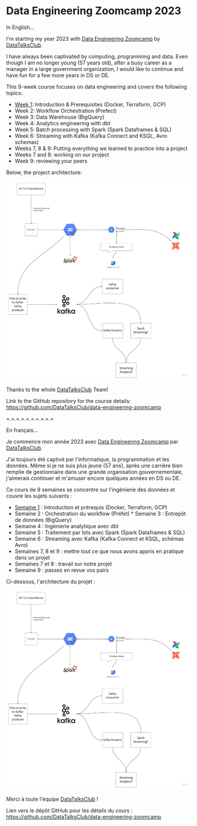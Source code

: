 # Data Engineering Zoomcamp 2023

In English...

I'm starting my year 2023 with [Data Engineering Zoomcamp](https://github.com/DataTalksClub/data-engineering-zoomcamp)
by [DataTalksClub](https://datatalks.club/).

I have always been captivated by computing, programming and data.
Even though I am no longer young (57 years old), after a busy career as a manager
in a large government organization, I would like to continue and have fun for a few more
years in DS or DE.

This 9-week course focuses on data engineering and covers the following topics:

* [Week 1](week1.md): Introduction & Prerequisites (Docker, Terraform, GCP)
* Week 2: Workflow Orchestration (Prefect)
* Week 3: Data Warehouse (BigQuery)
* Week 4: Analytics engineering with dbt
* Week 5: Batch processing with Spark (Spark Dataframes & SQL)
* Week 6: Streaming with Kafka (Kafka Connect and KSQL, Avro schemas)
* Weeks 7, 8 & 9: Putting everything we learned to practice into a project
* Weeks 7 and 8: working on our project
* Week 9: reviewing your peers

Below, the project architecture:

![arch_1.jpg](dtc/arch_1.jpg)

Thanks to the whole [DataTalksClub](https://datatalks.club/) Team!

Link to the GitHub repository for the course details: https://github.com/DataTalksClub/data-engineering-zoomcamp

=.=.=.=.=.=.=.=.=.=

En français...

Je commence mon année 2023 avec [Data Engineering Zoomcamp](https://github.com/DataTalksClub/data-engineering-zoomcamp)
par [DataTalksClub](https://datatalks.club/).

J'ai toujours été captivé par l'informatique, la programmation et les données.
Même si je ne suis plus jeune (57 ans), après une carrière bien remplie de gestionnaire
dans une grande organisation gouvernementale, j'aimerais continuer et m'amuser encore quelques
années en DS ou DE.

Ce cours de 9 semaines se concentre sur l'ingénierie des données et couvre les sujets suivants :

* [Semaine 1](semaine1.md) : Introduction et prérequis (Docker, Terraform, GCP)
* Semaine 2 : Orchestration du workflow (Préfet)
* Semaine 3 : Entrepôt de données (BigQuery)
* Semaine 4 : Ingénierie analytique avec dbt
* Semaine 5 : Traitement par lots avec Spark (Spark Dataframes & SQL)
* Semaine 6 : Streaming avec Kafka (Kafka Connect et KSQL, schémas Avro)
* Semaines 7, 8 et 9 : mettre tout ce que nous avons appris en pratique dans un projet
* Semaines 7 et 8 : travail sur notre projet
* Semaine 9 : passez en revue vos pairs

Ci-dessous, l'architecture du projet :

![arch_1.jpg](dtc/arch_1.jpg)

Merci à toute l'équipe [DataTalksClub](https://datatalks.club/) !

Lien vers le dépôt GitHub pour les détails du cours : https://github.com/DataTalksClub/data-engineering-zoomcamp